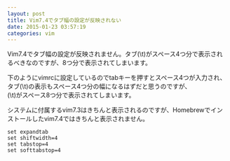 ```yaml
---
layout: post
title: Vim7.4でタブ幅の設定が反映されない
date: 2015-01-23 03:57:19
categories: vim
---
```

<p>Vim7.4でタブ幅の設定が反映されません。タブ(\t)がスペース4つ分で表示されるべきなのですが、8つ分で表示されてしまいます。</p>

<p>下のようにvimrcに設定しているのでtabキーを押すとスペース4つが入力され、<br>
タブ(\t)の表示もスペース4つ分の幅になるはずだと思うのですが、<br>
(\t)がスペース8つ分で表示されてしまいます。</p>

<p>システムに付属するvim7.3はきちんと表示されるのですが、Homebrewでインストールしたvim7.4ではきちんと表示されません。</p>

```
set expandtab
set shiftwidth=4
set tabstop=4
set softtabstop=4
```
